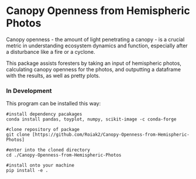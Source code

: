 # Canopy Openness from Hemispheric Photos

Canopy openness - the amount of light penetrating a canopy - is a crucial metric in understanding ecosystem dynamics and function, especially after a disturbance like a fire or a cyclone.

This package assists foresters by taking an input of hemispheric photos, calculating canopy openness for the photos, and outputting a dataframe with the results, as well as pretty plots.

### In Development

This program can be installed this way:

```
#install dependency pacakages
conda install pandas, toyplot, numpy, scikit-image -c conda-forge 

#clone repository of package
git clone [https://github.com/Roiak2/Canopy-Openness-from-Hemispheric-Photos]

#enter into the cloned directory
cd ./Canopy-Openness-from-Hemispheric-Photos

#install onto your machine
pip install -e .
```
